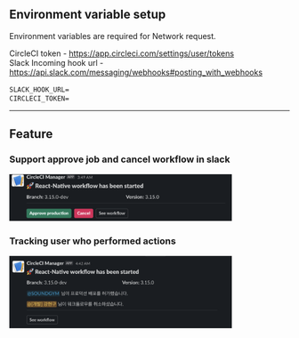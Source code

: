 ## Environment variable setup
Environment variables are required for Network request.

CircleCI token - https://app.circleci.com/settings/user/tokens<br/>
Slack Incoming hook url - https://api.slack.com/messaging/webhooks#posting_with_webhooks

```dotenv
SLACK_HOOK_URL=
CIRCLECI_TOKEN=
```

---

## Feature

### Support approve job and cancel workflow in slack
<img src="images/1.png" width="400" height="auto" >

### Tracking user who performed actions
<img src="images/2.png" width="400" height="auto" >
